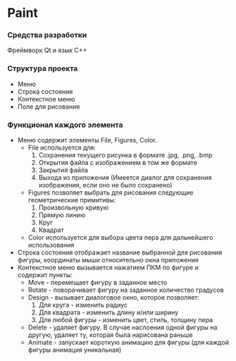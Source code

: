 # Paint
### Средства разработки
Фреймворк Qt и язык C++
### Структура проекта
* Меню
* Строка состояния
* Контекстное меню
* Поле для рисования
### Функционал каждого элемента
* Меню содержит элементы File, Figures, Color.
  *  File используется для:
     1. Сохранения текущего рисунка в формате .jpg, .png, .bmp
     2. Открытия файла с изображением в том же формате
     3. Закрытия файла
     4. Выхода из приложения (Имеется диалог для сохранения изображения, если оно не было сохранено)
  *  Figures позволяет выбрать для рисования следующие геометрические примитивы:
     1. Произвольную кривую
     2. Прямую линию
     3. Круг
     4. Квадрат
  *  Color используется для выбора цвета пера для дальнейшего использования
* Строка состояния отображает название выбранной для рисования фигуры, координаты мыши относительно окна приложения
* Контекстное меню вызывается нажатием ПКМ по фигуре и содержит пункты:
  * Move - перемещает фигуру в заданное место
  * Rotate - поворачивает фигуру на заданное количество градусов
  * Design - вызывает диалоговое окно, которое позволяет:
      1. Для круга - изменить радиус
      2. Для квадрата - изменить длину и/или ширину
      3. Для любой фигуры - изменить цвет, стиль, толщину пера
  * Delete - удаляет фигуру. В случае наслоения одной фигуры на другую, удаляет ту, которая была нарисована раньше 
  * Animate - запускает короткую анимацию для фигуры (для каждой фигуры анимация уникальная)

